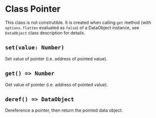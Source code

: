 # Class Pointer

This class is not construtible.
It is created when calling `get` method (with `options.flatten` evaluated as `false`) of a DataObject instance, see `DataObject` class description for details.

## `set(value: Number)`

Set value of pointer (i.e. address of pointed value).

## `get() => Number`

Get value of pointer (i.e. address of pointed value).

## `deref() => DataObject`

Dereference a pointer, then return the pointed data object.
